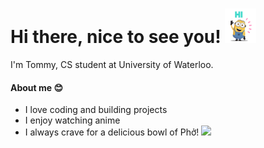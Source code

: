 # Hi there, nice to see you! <img src="Hi.gif" width="50"/>

I'm Tommy, CS student at University of Waterloo. 

#### About me 😊

* I love coding and building projects
* I enjoy watching anime
* I always crave for a delicious bowl of Phở! <img src="https://user-images.githubusercontent.com/81478928/211678968-348b3fb2-6252-4a80-82ec-cfeb51672d0e.png" width="15"/>

